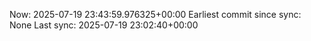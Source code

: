 Now: 2025-07-19 23:43:59.976325+00:00 Earliest commit since sync: None Last sync: 2025-07-19 23:02:40+00:00
